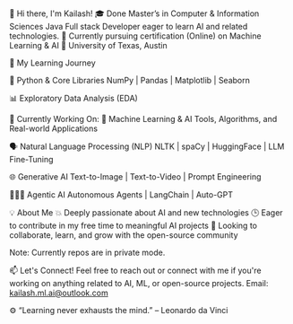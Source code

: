 👋 Hi there, I'm Kailash!
🎓 Done Master’s in Computer & Information Sciences
    Java Full stack Developer eager to learn AI and related technologies.
📍 Currently pursuing certification (Online) on Machine Learning & AI
🏫 University of Texas, Austin

🚀 My Learning Journey

🐍 Python & Core Libraries
NumPy | Pandas | Matplotlib | Seaborn

📊 Exploratory Data Analysis (EDA)

🔧 Currently Working On:
🤖 Machine Learning & AI
Tools, Algorithms, and Real-world Applications

🗣️ Natural Language Processing (NLP)
NLTK | spaCy | HuggingFace | LLM Fine-Tuning

🌐 Generative AI
Text-to-Image | Text-to-Video | Prompt Engineering

🧠🧑‍🚀 Agentic AI
Autonomous Agents | LangChain | Auto-GPT

💡 About Me
💥 Deeply passionate about AI and new technologies
🕒 Eager to contribute in my free time to meaningful AI projects
🤝 Looking to collaborate, learn, and grow with the open-source community

Note: Currently repos are in private mode.

📫 Let's Connect!
Feel free to reach out or connect with me if you're working on anything related to AI, ML, or open-source projects.
Email: kailash.ml.ai@outlook.com

⚙️ “Learning never exhausts the mind.” – Leonardo da Vinci
